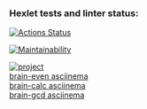 ### Hexlet tests and linter status:
[![Actions Status](https://github.com/DarkJunior59/brain-games/workflows/hexlet-check/badge.svg)](https://github.com/DarkJunior59/brain-games/actions)

[![Maintainability](https://api.codeclimate.com/v1/badges/a99a88d28ad37a79dbf6/maintainability)](https://codeclimate.com/github/DarkJunior59/brain-games/maintainability)

[![project](https://github.com/DarkJunior59/brain-games/workflows/project/badge.svg)](https://github.com/DarkJunior59/brain-games/actions)
<br>
<a href ='https://asciinema.org/a/amaswOvHtyPOPw88haINIW5wP'> brain-even asciinema</a>
<br>
<a href ='https://asciinema.org/a/JuiO1dqYVQLaYU7qUJokXQNep'> brain-calc asciinema</a>
<br>
<a href ='https://asciinema.org/a/6C462E3uBZ958fgZYkQbRqMeQ'> brain-gcd asciinema</a>